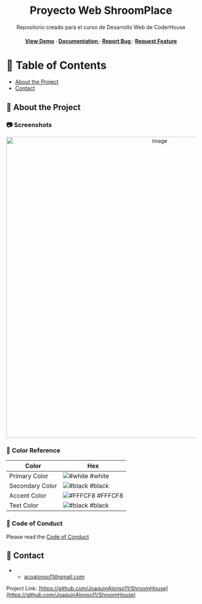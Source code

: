 <div align='center'>

<h1>Proyecto Web ShroomPlace</h1>
<p>Repositorio creado para el curso de Desarrollo Web de CoderHouse</p>

<h4> <a href=https://i.ibb.co/FbK5D47/shroomhouse-print.jpg>View Demo</a> <span> · </span> <a href="https://github.com/JoaquinAlonso11/ShroomPlace/blob/master/README.md"> Documentation </a> <span> · </span> <a href="https://github.com/JoaquinAlonso11/ShroomPlace/issues"> Report Bug </a> <span> · </span> <a href="https://github.com/JoaquinAlonso11/ShroomPlace/issues"> Request Feature </a> </h4>


</div>

# :notebook_with_decorative_cover: Table of Contents

- [About the Project](#star2-about-the-project)
- [Contact](#handshake-contact)


## :star2: About the Project

### :camera: Screenshots
<div align="center"> <a href="https://i.ibb.co/FbK5D47/shroomhouse-print.jpg"><img src="https://i.ibb.co/FbK5D47/shroomhouse-print.jpg" alt='image' width='800'/></a> </div>



### :art: Color Reference
| Color | Hex |
| --------------- | ---------------------------------------------------------------- |
| Primary Color | ![#white](https://via.placeholder.com/10/white?text=+) #white |
| Secondary Color | ![#black](https://via.placeholder.com/10/black?text=+) #black |
| Accent Color | ![#FFFCF8](https://via.placeholder.com/10/FFFCF8?text=+) #FFFCF8 |
| Text Color | ![#black](https://via.placeholder.com/10/black?text=+) #black |

### :scroll: Code of Conduct

Please read the [Code of Conduct](https://github.com/JoaquinAlonso11/ShroomHouse/blob/master/CODE_OF_CONDUCT.md)

## :handshake: Contact

- - acoalonso11@gmail.com

Project Link: [https://github.com/JoaquinAlonso11/ShroomHouse](https://github.com/JoaquinAlonso11/ShroomHouse)
